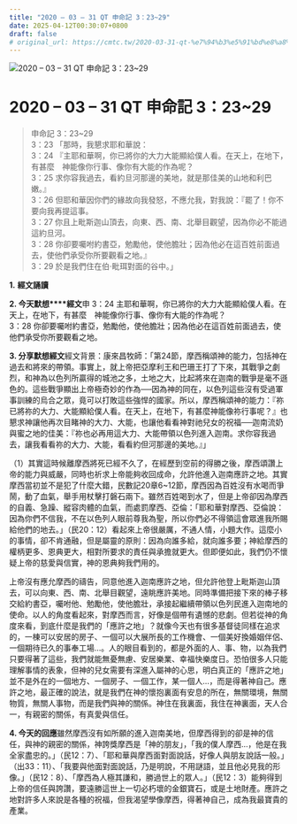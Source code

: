 ```yaml
---
title: "2020 – 03 – 31 QT 申命記 3：23~29"
date: 2025-04-12T00:30:07+0800
draft: false
# original_url: https://cmtc.tw/2020-03-31-qt-%e7%94%b3%e5%91%bd%e8%a8%98-3%ef%bc%9a2329
---
```


![2020 – 03 – 31 QT 申命記 3：23\~29](/images/qt.jpg   "2020 – 03 – 31 QT 申命記 3：23\~29")

# 2020 – 03 – 31 QT 申命記 3：23\~29

> 申命記 3：23\~29  
> 3：23 「那時，我懇求耶和華說：  
> 3：24 『主耶和華啊，你已將你的大力大能顯給僕人看。在天上，在地下，有甚麼　神能像你行事、像你有大能的作為呢？  
> 3：25 求你容我過去，看約旦河那邊的美地，就是那佳美的山地和利巴嫩。』  
> 3：26 但耶和華因你們的緣故向我發怒，不應允我，對我說：『罷了！你不要向我再提這事。  
> 3：27 你且上毗斯迦山頂去，向東、西、南、北舉目觀望，因為你必不能過這約旦河。  
> 3：28 你卻要囑咐約書亞，勉勵他，使他膽壯；因為他必在這百姓前面過去，使他們承受你所要觀看之地。』  
> 3：29 於是我們住在伯‧毗珥對面的谷中。」

**1.** **經文誦讀**

**2. 今天默想****經文**申 3：24 主耶和華啊，你已將你的大力大能顯給僕人看。在天上，在地下，有甚麼　神能像你行事、像你有大能的作為呢？  
3：28 你卻要囑咐約書亞，勉勵他，使他膽壯；因為他必在這百姓前面過去，使他們承受你所要觀看之地。

**3. 分享默想經文**經文背景：康來昌牧師：「第24節，摩西稱頌神的能力，包括神在過去和將來的帶領。事實上，就上帝把亞摩利王和巴珊王打了下來，其戰爭之劇烈，和神為以色列所贏得的城池之多，土地之大，比起將來在迦南的戰爭是毫不遜色的。這些戰爭顯出上帝極奇妙的作為──因為神的同在，以色列這些沒有受過軍事訓練的烏合之眾，竟可以打敗這些強悍的國家。所以，摩西稱頌神的能力：『祢已將祢的大力、大能顯給僕人看。在天上，在地下，有甚麼神能像祢行事呢？』也懇求神讓他再次目睹神的大力、大能，也讓他看看神對祂兒女的祝福──迦南流奶與蜜之地的佳美：『祢也必再用這大力、大能帶領以色列進入迦南。求你容我過去，讓我看看祢的大力、大能，看看約但河那邊的美地。』」

（1）其實這時候離摩西將死已經不久了，在經歷到空前的得勝之後，摩西頌讚上帝的能力與威嚴，同時也祈求上帝能夠收回成命，允許他進入迦南應許之地。其實摩西當初並不是犯了什麼大錯，民數記20章6\~12節，摩西因為百姓沒有水喝而爭鬧，動了血氣，舉手用杖擊打磐石兩下。雖然百姓喝到水了，但是上帝卻因為摩西的自義、急躁、縱容肉體的血氣，而處罰摩西、亞倫：「耶和華對摩西、亞倫說：因為你們不信我，不在以色列人眼前尊我為聖，所以你們必不得領這會眾進我所賜給他們的地去。」（民20：12）看起來上帝很嚴厲，不通人情，小題大作。這麼小的事情，卻不肯通融，但是屬靈的原則：因為向誰多給，就向誰多要；神給摩西的權柄更多、恩典更大，相對所要求的責任與承擔就更大。但即便如此，我們仍不懷疑上帝的慈愛與信實，神的恩典夠我們用的。

上帝沒有應允摩西的禱告，同意他進入迦南應許之地，但允許他登上毗斯迦山頂去，可以向東、西、南、北舉目觀望，遠眺應許美地。同時準備把接下來的棒子移交給約書亞，囑咐他、勉勵他，使他膽壯，承接起繼續帶領以色列民進入迦南地的使命。以人的角度看起來，對摩西而言，好像是個帶有遺憾的悲劇。但若從神的角度來看，到底什麼是我們的「應許之地」？就像今天也有很多基督徒同樣在追求的，一棟可以安居的房子、一個可以大展所長的工作機會、一個美好換婚姻伴侶、一個期待已久的事奉工場…。人的眼目看到的，都是外面的人、事、物，以為我們只要得著了這些，我們就能無憂無慮、安居樂業、幸福快樂度日。恐怕很多人只能理解事情的表象，但神的兒女需要有深進入屬神的心思，明白真正的「應許之地」並不是外在的一個地方、一個房子、一個工作，某一個人…，而是得著神自己。應許之地，最正確的說法，就是我們在神的懷抱裏面有安息的所在，無關環境，無關物質，無關人事物，而是我們與神的關係。神住在我裏面，我住在神裏面，天人合一，有親密的關係，有真愛與信任。

**4. 今天的回應**雖然摩西沒有如所願的進入迦南美地，但摩西得到的卻是神的信任，與神的親密的關係，神誇獎摩西是「神的朋友」，「我的僕人摩西…，他是在我全家盡忠的。」（民12：7）、「耶和華與摩西面對面說話，好像人與朋友說話一般。」（出33：11）、「我要與他面對面說話，乃是明說，不用謎語，並且他必見我的形像。」（民12：8）、「摩西為人極其謙和，勝過世上的眾人。」（民12：3）能夠得到上帝的信任與誇讚，要遠勝這世上一切必朽壞的金銀寶石，或是土地財產。應許之地對許多人來說是各種的祝福，但我渴望學像摩西，得著神自己，成為我最寶貴的產業。